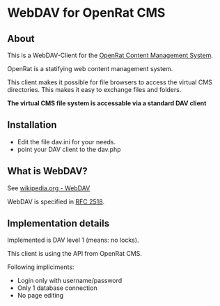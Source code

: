 
WebDAV for OpenRat CMS
===

About
---

This is a WebDAV-Client for the [OpenRat Content Management System](http://www.openrat.de).

OpenRat is a statifying web content management system.

This client makes it possible for file browsers to access the virtual CMS directories. This makes it easy to exchange files and folders. 
 
**The virtual CMS file system is accessable via a standard DAV client**

Installation
---
- Edit the file dav.ini for your needs.
- point your DAV client to the dav.php

What is WebDAV?
--- 
See [wikipedia.org - WebDAV](https://en.wikipedia.org/wiki/WebDAV)

WebDAV is specified in [RFC 2518](http://www.ietf.org/rfc/rfc2518.txt).

Implementation details
---
Implemented is DAV level 1 (means: no locks).

This client is using the API from OpenRat CMS.

Following impliciments:
- Login only with username/password
- Only 1 database connection
- No page editing